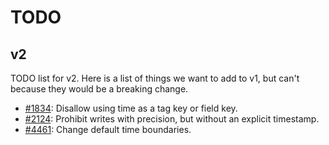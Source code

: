 # TODO

## v2

TODO list for v2. Here is a list of things we want to add to v1, but can't because they would be a breaking change.

- [#1834](https://github.com/adinesh10/influxdb/issues/1834): Disallow using time as a tag key or field key.
- [#2124](https://github.com/adinesh10/influxdb/issues/2124): Prohibit writes with precision, but without an explicit timestamp.
- [#4461](https://github.com/adinesh10/influxdb/issues/4461): Change default time boundaries.
